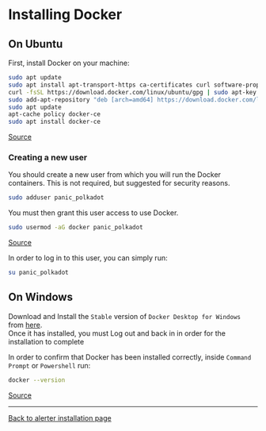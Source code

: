 # Installing Docker

## On Ubuntu
First, install Docker on your machine:
```bash
sudo apt update
sudo apt install apt-transport-https ca-certificates curl software-properties-common
curl -fsSL https://download.docker.com/linux/ubuntu/gpg | sudo apt-key add -
sudo add-apt-repository "deb [arch=amd64] https://download.docker.com/linux/ubuntu bionic stable"
sudo apt update
apt-cache policy docker-ce
sudo apt install docker-ce
```
[Source](https://www.digitalocean.com/community/tutorials/how-to-install-and-use-docker-on-ubuntu-18-04#step-1-%E2%80%94-installing-docker)

### Creating a new user
You should create a new user from which you will run the Docker containers. This is not required, but suggested for security reasons.
```bash
sudo adduser panic_polkadot
```

You must then grant this user access to use Docker.
```bash
sudo usermod -aG docker panic_polkadot
```
[Source](https://www.digitalocean.com/community/tutorials/how-to-install-and-use-docker-on-ubuntu-18-04#step-2-%E2%80%94-executing-the-docker-command-without-sudo-\(optional\))

In order to log in to this user, you can simply run:
```bash
su panic_polkadot
```

## On Windows
Download and Install the `Stable` version of `Docker Desktop for Windows` from [here](https://hub.docker.com/editions/community/docker-ce-desktop-windows).\
Once it has installed, you must Log out and back in in order for the installation to complete

In order to confirm that Docker has been installed correctly, inside `Command Prompt` or `Powershell` run:
```bash
docker --version
```
[Source](https://docs.docker.com/docker-for-windows/)

---
[Back to alerter installation page](./INSTALL_AND_RUN.md)